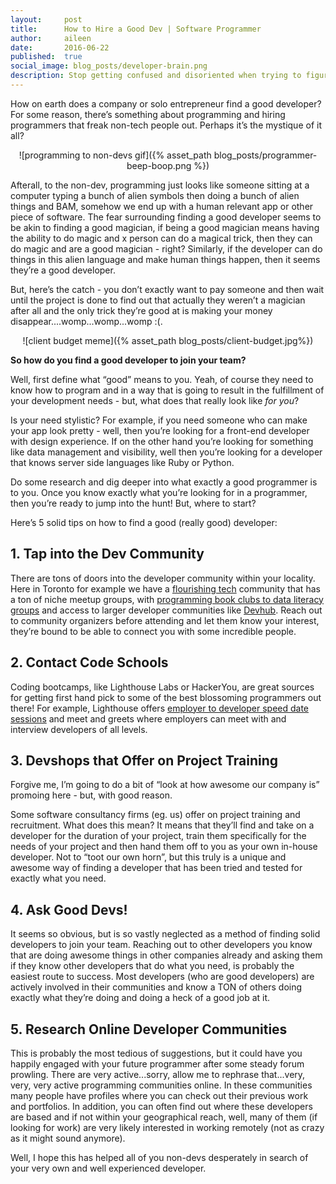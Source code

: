 ```yaml
---
layout:     post
title:      How to Hire a Good Dev | Software Programmer
author:     aileen
date:       2016-06-22
published:  true
social_image: blog_posts/developer-brain.png
description: Stop getting confused and disoriented when trying to figure out how to hire a developer/programmer. There are some sure fire ways to find and hire a good programmer. Learn more here.
---
```

How on earth does a company or solo entrepreneur find a good developer? For some reason, there’s something about programming and hiring programmers that freak non-tech people out. Perhaps it’s the mystique of it all? 

<center>![programming to non-devs gif]({% asset_path blog_posts/programmer-beep-boop.png %})</center>

<!--more-->

Afterall, to the non-dev, programming just looks like someone sitting at a computer typing a bunch of alien symbols then doing a bunch of alien things and BAM, somehow we end up with a human relevant app or other piece of software. The fear surrounding finding a good developer seems to be akin to finding a good magician, if being a good magician means having the ability to do magic and x person can do a magical trick, then they can do magic and are a good magician - right?  Similarly, if the developer can do things in this alien language and make human things happen, then it seems they’re a good developer. 

But, here’s the catch - you don’t exactly want to pay someone and then wait until the project is done to find out that actually they weren’t a magician after all and the only trick they’re good at is making your money disappear....womp...womp...womp :(. 

<center>![client budget meme]({% asset_path blog_posts/client-budget.jpg%})</center>

**So how do you find a good developer to join your team?**

Well, first define what “good” means to you. Yeah, of course they need to know how to program and in a way that is going to result in the fulfillment of your development needs - but, what does that really look like *for you*? 

Is your need stylistic? For example, if you need someone who can make your app look pretty - well, then you’re looking for a front-end developer with design experience. If on the other hand you’re looking for something like data management and visibility, well then you’re looking for a developer that knows server side languages like Ruby or Python.  

Do some research and dig deeper into what exactly a good programmer is to you.  Once you know exactly what you’re looking for in a programmer, then you’re ready to jump into the hunt! But, where to start? 

Here’s 5 solid tips on how to find a good (really good) developer:

## 1. Tap into the Dev Community

There are tons of doors into the developer community within your locality. Here in Toronto for example we have a [flourishing tech](https://techcrunch.com/2016/06/12/toronto-is-poised-to-become-the-next-great-producer-of-tech-startups/) community that has a ton of niche meetup groups, with [programming book clubs to data literacy groups](http://www.meetup.com/find/?allMeetups=false&keywords=programming&radius=5&userFreeform=Toronto%2C+ON&mcId=z2818654&mcName=Toronto%2C+Ontario%2C+CA&sort=recommended&eventFilter=mysugg) and access to larger developer communities like [Devhub](http://www.meetup.com/Devhub/). Reach out to community organizers before attending and let them know your interest, they’re bound to be able to connect you with some incredible people. 

## 2. Contact Code Schools

Coding bootcamps, like Lighthouse Labs or HackerYou, are great sources for getting first hand pick to some of the best blossoming programmers out there! For example, Lighthouse offers [employer to developer speed date sessions](https://www.lighthouselabs.ca/employers) and meet and greets where employers can meet with and interview developers of all levels. 

## 3. Devshops that Offer on Project Training 

Forgive me, I’m going to do a bit of “look at how awesome our company is” promoing here - but, with good reason.

Some software consultancy firms (eg. us) offer on project training and recruitment. What does this mean? It means that they’ll find and take on a developer for the duration of your project, train them specifically for the needs of your project and then hand them off to you as your own in-house developer. Not to “toot our own horn”, but this truly is a unique and awesome way of finding a developer that has been tried and tested for exactly what you need. 

## 4. Ask Good Devs! 

It seems so obvious, but is so vastly neglected as a method of finding solid developers to join your team. Reaching out to other developers you know that are doing awesome things in other companies already and asking them if they know other developers that do what you need, is probably the easiest route to success. Most developers (who are good developers) are actively involved in their communities and know a TON of others doing exactly what they’re doing and doing a heck of a good job at it. 

## 5. Research Online Developer Communities

This is probably the most tedious of suggestions, but it could have you happily engaged with your future programmer after some steady forum prowling. There are very active...sorry, allow me to rephrase that...very, very, very active programming communities online. In these communities many people have profiles where you can check out their previous work and portfolios. In addition, you can often find out where these developers are based and if not within your geographical reach, well, many of them (if looking for work) are very likely interested in working remotely (not as crazy as it might sound anymore).  

Well, I hope this has helped all of you non-devs desperately in search of your very own and well experienced developer. 

 

